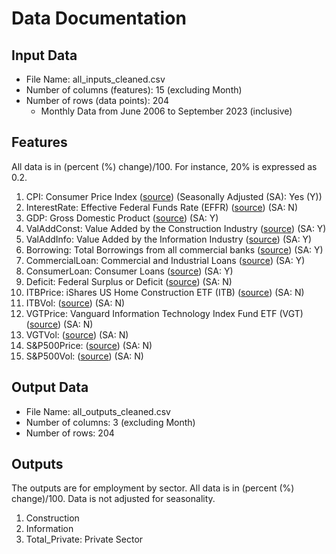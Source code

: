 # Data Documentation

## Input Data
- File Name: all_inputs_cleaned.csv
- Number of columns (features): 15 (excluding Month)
- Number of rows (data points): 204
	- Monthly Data from June 2006 to September 2023 (inclusive)

## Features

All data is in (percent (%) change)/100. For instance, 20% is expressed as 0.2.
1. CPI: Consumer Price Index ([source](https://fred.stlouisfed.org/series/CPIAUCSL)) (Seasonally Adjusted (SA): Yes (Y))
2. InterestRate: Effective Federal Funds Rate (EFFR) ([source](https://fred.stlouisfed.org/series/FEDFUNDS)) (SA: N)
3. GDP: Gross Domestic Product ([source](https://fred.stlouisfed.org/series/GDP)) (SA: Y)
4. ValAddConst: Value Added by the Construction Industry ([source](https://fred.stlouisfed.org/series/VAC)) (SA: Y)
5. ValAddInfo: Value Added by the Information Industry ([source](https://fred.stlouisfed.org/series/VAI)) (SA: Y)
6. Borrowing: Total Borrowings from all commercial banks ([source](https://fred.stlouisfed.org/series/H8B3094NCBA)) (SA: Y)
7. CommercialLoan: Commercial and Industrial Loans ([source](https://fred.stlouisfed.org/series/H8B1023NCBCMG)) (SA: Y)
8. ConsumerLoan: Consumer Loans ([source](https://fred.stlouisfed.org/series/H8B1029NCBCMG)) (SA: Y)
9. Deficit: Federal Surplus or Deficit ([source](https://fred.stlouisfed.org/series/MTSDS133FMS)) (SA: N)
10. ITBPrice: iShares US Home Construction ETF (ITB) ([source](https://finance.yahoo.com/quote/ITB/history/)) (SA: N)
11. ITBVol: ([source](https://finance.yahoo.com/quote/ITB/history/)) (SA: N)
12. VGTPrice: Vanguard Information Technology Index Fund ETF (VGT) ([source](https://finance.yahoo.com/quote/VGT/history/)) (SA: N)
13. VGTVol: ([source](https://finance.yahoo.com/quote/VGT/history/)) (SA: N)
14. S&P500Price: ([source](https://finance.yahoo.com/quote/%5EGSPC/history)) (SA: N)
15. S&P500Vol: ([source](https://finance.yahoo.com/quote/%5EGSPC/history)) (SA: N)


## Output Data
- File Name: all_outputs_cleaned.csv
- Number of columns: 3 (excluding Month)
- Number of rows: 204

## Outputs

The outputs are for employment by sector. All data is in (percent (%) change)/100. Data is not adjusted for seasonality.

1. Construction
2. Information
3. Total_Private: Private Sector

